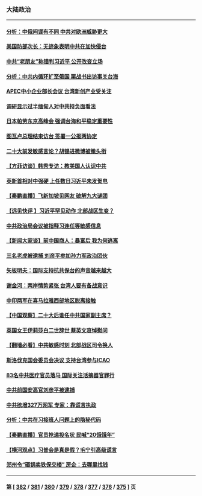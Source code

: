 ### 大陆政治
---
#### [分析：中俄间谍有不同 中共对欧洲威胁更大](../../pages/ncid277/n13821320.md) 
#### [美国防部次长：无迹象表明中共在加快侵台](../../pages/ncid277/n13821926.md) 
#### [中共“老朋友”称错判习近平 公开改变立场](../../pages/ncid277/n13821789.md) 
#### [分析：中共内循环扩至俄国 栗战书出访事关台海](../../pages/ncid277/n13821414.md) 
#### [APEC中小企业部长会议 台湾新创产业受关注](../../pages/ncid277/n13821512.md) 
#### [调研显示过半缅甸人对中共持负面看法](../../pages/ncid277/n13821409.md) 
#### [日本帕劳东京高峰会 强调台海和平稳定重要性](../../pages/ncid277/n13821405.md) 
#### [图瓦卢总理结束访台 签署一公报两协定](../../pages/ncid277/n13821334.md) 
#### [二十大前发敏感言论？胡锡进微博被撤头衔](../../pages/ncid277/n13821309.md) 
#### [【方菲访谈】韩秀专访：教美国人认识中共](../../pages/ncid277/n13821310.md) 
#### [英新首相对中强硬 上任数日习近平未发贺电](../../pages/ncid277/n13821291.md) 
#### [【秦鹏直播】飞新加坡见网友 破解九大谜团](../../pages/ncid277/n13821120.md) 
#### [【远见快评 】习近平罕见动作 北部战区生变？](../../pages/ncid277/n13821233.md) 
#### [中共政治局会议被指释习连任等敏感信息](../../pages/ncid277/n13821035.md) 
#### [【新闻大家谈】前中国商人：暴富后 我为何逃离](../../pages/ncid277/n13820946.md) 
#### [三名老虎被逮捕 刘彦平参加孙力军政治团伙](../../pages/ncid277/n13820944.md) 
#### [矢板明夫：国际支持抗共保台的声音越来越大](../../pages/ncid277/n13820882.md) 
#### [谢金河：两岸情势紧张 台湾人要有备战意识](../../pages/ncid277/n13820805.md) 
#### [中印两军在喜马拉雅西部地区脱离接触](../../pages/ncid277/n13820827.md) 
#### [【中国观察】二十大后谁任中共国家副主席？](../../pages/ncid277/n13820726.md) 
#### [英国女王伊莉莎白二世辞世 蔡英文哀悼慰问](../../pages/ncid277/n13820755.md) 
#### [【翻墙必看】中共敏感时刻 北部战区司令换人](../../pages/ncid277/n13820722.md) 
#### [斯洛伐克国会委员会决议 支持台湾参与ICAO](../../pages/ncid277/n13820723.md) 
#### [83名中共医疗官员落马 国际关注活摘器官罪行](../../pages/ncid277/n13820716.md) 
#### [中共前国安高官刘彦平被逮捕](../../pages/ncid277/n13820468.md) 
#### [中共欲增327万网军 专家：靠谎言执政](../../pages/ncid277/n13820276.md) 
#### [分析：中共在习接班人问题上的隐秘代码](../../pages/ncid277/n13820292.md) 
#### [【秦鹏直播】官员抢递投名状 民喊“20饿饿年”](../../pages/ncid277/n13820314.md) 
#### [【横河观点】习普会是真是假？毛宁引高级谎言](../../pages/ncid277/n13820353.md) 
#### [郑州令“砸锅卖铁保交楼” 房企：去哪里找钱](../../pages/ncid277/n13820298.md) 

---
#### 第 [ [382](./382.md) / [381](./381.md) / [380](./380.md) / [379](./379.md) / [378](./378.md) / [377](./377.md) / [376](./376.md) / [375](./375.md) ] 页
